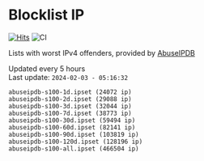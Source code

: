# Blocklist IP

[![Hits](https://hits.seeyoufarm.com/api/count/incr/badge.svg?url=https%3A%2F%2Fgithub.com%2Fborestad%2Fblocklist-ip%2F&count_bg=%2379C83D&title_bg=%23555555&icon=&icon_color=%23E7E7E7&title=hits&edge_flat=false)](https://hits.seeyoufarm.com)  ![CI](https://img.shields.io/github/workflow/status/borestad/blocklist-ip/CI?style=flat-square)

Lists with worst IPv4 offenders, provided by [AbuseIPDB](https://www.abuseipdb.com/)

<!-- FOOTER-PLACEHOLDER -->
Updated every 5 hours<br>
Last update: `2024-02-03 - 05:16:32`
```
abuseipdb-s100-1d.ipset (24072 ip)
abuseipdb-s100-2d.ipset (29088 ip)
abuseipdb-s100-3d.ipset (32044 ip)
abuseipdb-s100-7d.ipset (38773 ip)
abuseipdb-s100-30d.ipset (59494 ip)
abuseipdb-s100-60d.ipset (82141 ip)
abuseipdb-s100-90d.ipset (103819 ip)
abuseipdb-s100-120d.ipset (128196 ip)
abuseipdb-s100-all.ipset (466504 ip)
```
